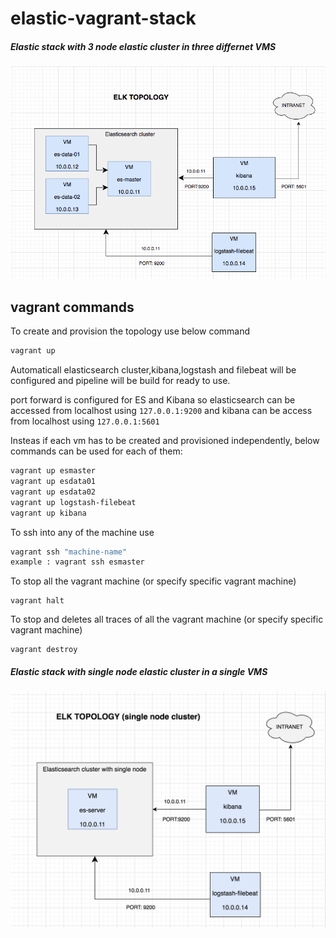 # elastic-vagrant-stack
##### Elastic stack with 3 node elastic cluster in three differnet VMS
![ELK topology](elastic-stack-topology.png)

## vagrant commands
To create and provision the topology use below command
```bash
vagrant up
```
Automaticall elasticsearch cluster,kibana,logstash and filebeat will be configured and pipeline will be build for ready to use.

port forward is configured for ES and Kibana so elasticsearch can be accessed from localhost using `127.0.0.1:9200`
and kibana can be access from localhost using `127.0.0.1:5601`


Insteas if each vm has to be created and provisioned independently, below commands can be used for each of them:

```bash
vagrant up esmaster
vagrant up esdata01
vagrant up esdata02
vagrant up logstash-filebeat
vagrant up kibana
```

To ssh into any of the machine use 
```bash
vagrant ssh "machine-name"
example : vagrant ssh esmaster
```

To stop all the vagrant machine (or specify specific vagrant machine)
```
vagrant halt
```

To stop and deletes all traces of all the vagrant machine (or specify specific vagrant machine)
```
vagrant destroy
```

##### Elastic stack with single node elastic cluster in a single  VMS
![ELK single node topology](elastic-stack-singlenode-topology.png)





